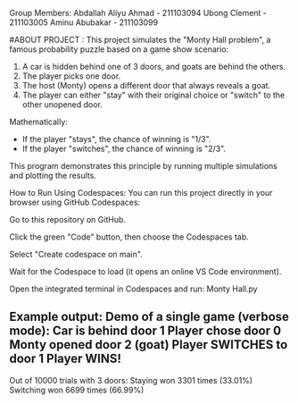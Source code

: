 Group Members: 
Abdallah Aliyu Ahmad - 211103094
Ubong Clement - 211103005
Aminu Abubakar - 211103099

#ABOUT PROJECT :
This project simulates the "Monty Hall problem", a famous probability puzzle based on a game show scenario:

1. A car is hidden behind one of 3 doors, and goats are behind the others.  
2. The player picks one door.  
3. The host (Monty) opens a different door that always reveals a goat.  
4. The player can either "stay" with their original choice or "switch" to the other unopened door.  

Mathematically:
- If the player "stays", the chance of winning is "1/3".  
- If the player "switches", the chance of winning is "2/3".  

This program demonstrates this principle by running multiple simulations and plotting the results.

How to Run Using Codespaces:
You can run this project directly in your browser using GitHub Codespaces:

Go to this repository on GitHub.

Click the green "Code" button, then choose the Codespaces tab.

Select "Create codespace on main".

Wait for the Codespace to load (it opens an online VS Code environment).

Open the integrated terminal in Codespaces and run: Monty Hall.py

Example output:
Demo of a single game (verbose mode):
Car is behind door 1
Player chose door 0
Monty opened door 2 (goat)
Player SWITCHES to door 1
Player WINS!
------------------------------
Out of 10000 trials with 3 doors:
  Staying won 3301 times (33.01%)
  Switching won 6699 times (66.99%)

